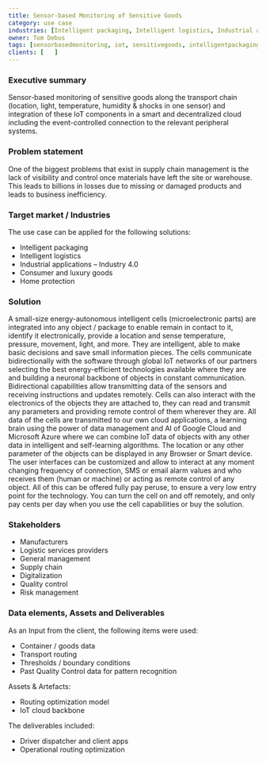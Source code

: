 ```yaml
---
title: Sensor-based Monitoring of Sensitive Goods
category: use case
industries: [Intelligent packaging, Intelligent logistics, Industrial applications, Industry 4.0, Consumer and luxury goods, Home protection]
owner: Tom Debus
tags: [sensorbasedmonitoring, iot, sensitivegoods, intelligentpackaging, intelligentlogistics, industry40, industry, packaging, logistics, homeprotection, consumergoods, luxurygoods]
clients: [   ]
---
```


### Executive summary
Sensor-based monitoring of sensitive goods along the transport chain (location, light, temperature, humidity & shocks in one sensor) and integration of these IoT components in a smart and decentralized cloud including the event-controlled connection to the relevant peripheral systems.

### Problem statement
One of the biggest problems that exist in supply chain management is the lack of visibility and control once materials have left the site or warehouse. This leads to billions in losses due to missing or damaged products and leads to business inefficiency.

### Target market / Industries
The use case can be applied for the following solutions:
- Intelligent packaging
- Intelligent logistics
- Industrial applications – Industry 4.0
- Consumer and luxury goods
- Home protection

### Solution
A small-size energy-autonomous intelligent cells (microelectronic parts) are integrated into any object / package to enable remain in contact to it, identify it electronically, provide a location and sense temperature, pressure, movement, light, and more. They are intelligent, able to make basic decisions and save small information pieces.
The cells communicate bidirectionally with the software through global IoT networks of our partners selecting the best energy-efficient technologies available where they are and building a neuronal backbone of objects in constant communication.
Bidirectional capabilities allow transmitting data of the sensors and receiving instructions and updates remotely.
Cells can also interact with the electronics of the objects they are attached to, they can read and transmit any parameters and providing remote control of them wherever they are.
All data of the cells are transmitted to our own cloud applications, a learning brain using the power of data management and AI of Google Cloud and Microsoft Azure where we can combine IoT data of objects with any other data in intelligent and self-learning algorithms.
The location or any other parameter of the objects can be displayed in any Browser or Smart device. 
The user interfaces can be customized and  allow to interact at any moment changing frequency of connection, SMS or email alarm values and who receives them (human or machine) or acting as remote control of any object. 
All of this can be offered fully pay peruse, to ensure a very low entry point for the technology. You can turn the cell on and off remotely, and only pay cents per day when you use the cell capabilities or buy the solution.

### Stakeholders
- Manufacturers
- Logistic services providers
- General management
- Supply chain
- Digitalization
- Quality control
- Risk management

### Data elements, Assets and Deliverables
As an Input from the client, the following items were used:
- Container / goods data
- Transport routing
- Thresholds / boundary conditions 
- Past Quality Control data for pattern recognition

Assets & Artefacts:
- Routing optimization model
- IoT cloud backbone

The deliverables included:
- Driver dispatcher and client apps
- Operational routing optimization
